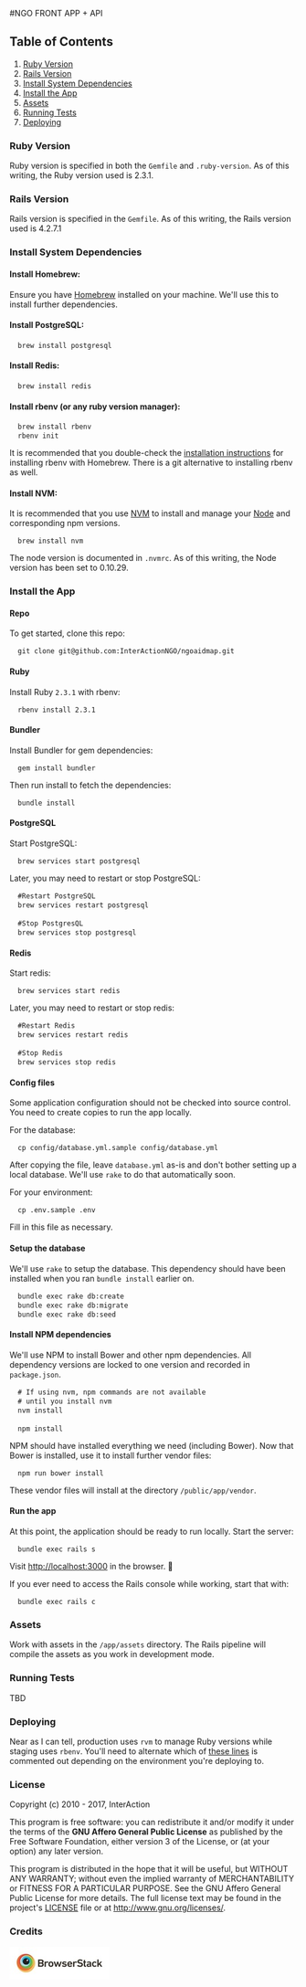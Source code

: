 #NGO FRONT APP + API

## Table of Contents

1. [Ruby Version](#ruby-version)
2. [Rails Version](#rails-version)
3. [Install System Dependencies](#install-system-dependencies)
4. [Install the App](#install-the-app)
5. [Assets](#assets)
6. [Running Tests](#running-tests)
7. [Deploying](#deploying)


### Ruby Version

Ruby version is specified in both the `Gemfile` and `.ruby-version`. As of this writing, the Ruby version used is 2.3.1.


### Rails Version

Rails version is specified in the `Gemfile`. As of this writing, the Rails version used is 4.2.7.1


### Install System Dependencies

#### Install Homebrew:
Ensure you have [Homebrew](http://brew.sh/) installed on your machine. We'll use this to install further dependencies.

#### Install PostgreSQL:
```
  brew install postgresql
```

#### Install Redis:
```
  brew install redis
```

#### Install rbenv (or any ruby version manager):
```
  brew install rbenv
  rbenv init
```
It is recommended that you double-check the [installation instructions](https://github.com/rbenv/rbenv#homebrew-on-mac-os-x) for installing rbenv with Homebrew. There is a git alternative to installing rbenv as well.

#### Install NVM:
It is recommended that you use [NVM](https://github.com/creationix/nvm) to install and manage your [Node](http://nodejs.org/) and corresponding npm versions.

```
  brew install nvm
```

The node version is documented in `.nvmrc`.  As of this writing, the Node version has been set to 0.10.29.


### Install the App

#### Repo
To get started, clone this repo:

```
  git clone git@github.com:InterActionNGO/ngoaidmap.git
```

#### Ruby
Install Ruby `2.3.1` with rbenv:
```
  rbenv install 2.3.1
```

#### Bundler
Install Bundler for gem dependencies:
```
  gem install bundler
```

Then run install to fetch the dependencies:
```
  bundle install
```

#### PostgreSQL
Start PostgreSQL:
```
  brew services start postgresql
```

Later, you may need to restart or stop PostgreSQL:
```
  #Restart PostgreSQL
  brew services restart postgresql

  #Stop PostgresQL
  brew services stop postgresql
```

#### Redis
Start redis:
```
  brew services start redis
```

Later, you may need to restart or stop redis:
```
  #Restart Redis
  brew services restart redis

  #Stop Redis
  brew services stop redis
```

#### Config files
Some application configuration should not be checked into source control. You need to create copies to run the app locally.

For the database:
```
  cp config/database.yml.sample config/database.yml
```
After copying the file, leave `database.yml` as-is and don't bother setting up a local database. We'll use `rake` to do that automatically soon.

For your environment:
```
  cp .env.sample .env
```
Fill in this file as necessary.


#### Setup the database
We'll use `rake` to setup the database. This dependency should have been installed when you ran `bundle install` earlier on.

```
  bundle exec rake db:create
  bundle exec rake db:migrate
  bundle exec rake db:seed
```

#### Install NPM dependencies
We'll use NPM to install Bower and other npm dependencies. All dependency versions are locked to one version and recorded in `package.json`.

```
  # If using nvm, npm commands are not available 
  # until you install nvm
  nvm install

  npm install
```

NPM should have installed everything we need (including Bower). Now that Bower is installed, use it to install further vendor files:
```
  npm run bower install
```
These vendor files will install at the directory `/public/app/vendor`.


#### Run the app
At this point, the application should be ready to run locally. Start the server:
```
  bundle exec rails s
```
Visit [http://localhost:3000](http://localhost:3000) in the browser. 🚀

If you ever need to access the Rails console while working, start that with:
```
  bundle exec rails c
```

### Assets
Work with assets in the `/app/assets` directory. The Rails pipeline will compile the assets as you work in development mode.


### Running Tests
TBD

### Deploying

Near as I can tell, production uses `rvm` to manage Ruby versions while staging uses `rbenv`. You'll need to alternate which
of [these lines](https://github.com/InterActionNGO/ngoaidmap/blob/master/Capfile#L17-L18) is commented out depending on the environment you're deploying to.

### License
Copyright (c) 2010 - 2017, InterAction

This program is free software: you can redistribute it and/or modify
it under the terms of the **GNU Affero General Public License** as published by
the Free Software Foundation, either version 3 of the License, or
(at your option) any later version.

This program is distributed in the hope that it will be useful,
but WITHOUT ANY WARRANTY; without even the implied warranty of
MERCHANTABILITY or FITNESS FOR A PARTICULAR PURPOSE.  See the
GNU Affero General Public License for more details. The full license text may be found in the project's [LICENSE](LICENSE) file or at http://www.gnu.org/licenses/.

### Credits
[![Browserstack](app/assets/images/browserstack.jpg)](http://browserstack.com/)
